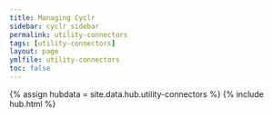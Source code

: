 ```yaml
---
title: Managing Cyclr
sidebar: cyclr_sidebar
permalink: utility-connectors
tags: [utility-connectors]
layout: page
ymlfile: utility-connectors
toc: false
---
```

{% assign hubdata = site.data.hub.utility-connectors %}
{% include hub.html %}	